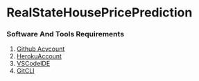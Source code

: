 # RealStateHousePricePrediction

### Software And Tools Requirements

1. [Github Acvcount](https://github.com)
2. [HerokuAccount](https://heroku.com)
3. [VSCodeIDE](https://code.visualstudio.com/)
4. [GitCLI](https://git-scm.com/book/en/v2/Getting_Started-The-Command-Line)